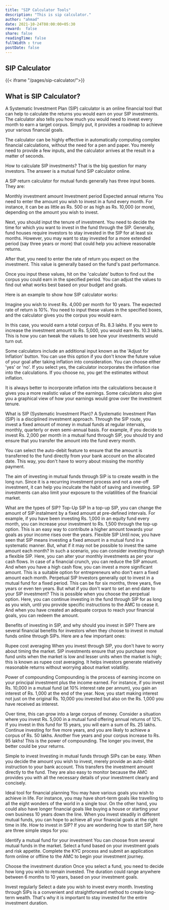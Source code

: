 ```yaml
---
title: "SIP Calculator Tools"
description: "This is sip calculator."
author: "ahmad"
date: 2021-10-24T08:00:00+05:30
reward:  false
share: false
readingTime: false
fullWidth : true
postDate: false
---
```


## SIP Calculator

{{< iframe "/pages/sip-calculator/">}}

## What is SIP Calculator?
A Systematic Investment Plan (SIP) calculator is an online financial tool that can help to calculate the returns you would earn on your SIP investments. The calculator also tells you how much you would need to invest every month to earn a target corpus. Simply put, it provides a roadmap to achieve your various financial goals.

The calculator can be highly effective in automatically computing complex financial calculations, without the need for a pen and paper. You merely need to provide a few inputs, and the calculator arrives at the result in a matter of seconds.

How to calculate SIP investments? That is the big question for many investors. The answer is a mutual fund SIP calculator online.

A SIP return calculator for mutual funds generally has three input boxes. They are:

Monthly investment amount
Investment period
Expected annual returns
You need to enter the amount you wish to invest in a fund every month. For instance, it can be as little as Rs. 500 or as high as Rs. 10,000 (or more), depending on the amount you wish to invest.

Next, you should input the tenure of investment. You need to decide the time for which you want to invest in the fund through the SIP. Generally, fund houses require investors to stay invested in the SIP for at least six months. However, you may want to stay invested for a more extended period (say three years or more) that could help you achieve reasonable returns.

After that, you need to enter the rate of return you expect on the investment. This value is generally based on the fund's past performance.

Once you input these values, hit on the 'calculate' button to find out the corpus you could earn in the specified period. You can adjust the values to find out what works best based on your budget and goals.

Here is an example to show how SIP calculator works:

Imagine you wish to invest Rs. 4,000 per month for 10 years. The expected rate of return is 10%. You need to input these values in the specified boxes, and the calculator gives you the corpus you would earn.

In this case, you would earn a total corpus of Rs. 8.3 lakhs. If you were to increase the investment amount to Rs. 5,000, you would earn Rs. 10.3 lakhs. This is how you can tweak the values to see how your investments would turn out.

Some calculators include an additional input known as the 'Adjust for Inflation' button. You can use this option if you don't know the future value of your goal after taking inflation into consideration. You can choose either 'yes' or 'no'. If you select yes, the calculator incorporates the inflation rise into the calculations. If you choose no, you get the estimates without inflation.

It is always better to incorporate inflation into the calculations because it gives you a more realistic value of the earnings. Some calculators also give you a graphical view of how your earnings would grow over the investment tenure.

What is SIP (Systematic Investment Plan)?
A Systematic Investment Plan (SIP) is a disciplined investment approach. Through the SIP route, you invest a fixed amount of money in mutual funds at regular intervals, monthly, quarterly or even semi-annual basis. For example, if you decide to invest Rs. 2,000 per month in a mutual fund through SIP, you should try and ensure that you transfer the amount into the fund every month.

You can select the auto-debit feature to ensure that the amount is transferred to the fund directly from your bank account on the allocated date. This way, you don't have to worry about missing the monthly payment.

The aim of investing in mutual funds through SIP is to create wealth in the long run. Since it is a recurring investment process and not a one-off investment, it can help you inculcate the habit of saving and investing. SIP investments can also limit your exposure to the volatilities of the financial market.

What are the types of SIP?
Top-Up SIP
In a top-up SIP, you can change the amount of SIP instalment by a fixed amount at pre-defined intervals.
For example, if you have been investing Rs. 1,000 in an equity fund every month, you can increase your investment to Rs. 1,500 through the top-up option. This is an easy way to contribute a higher amount towards your goals as your income rises over the years.
Flexible SIP
Until now, you have seen that SIP means investing a fixed amount in a mutual fund in a systematic manner. But, what if it may not be possible to invest the same amount each month? In such a scenario, you can consider investing through a flexible SIP. Here, you can alter your monthly investments as per your cash flows. In case of a financial crunch, you can reduce the SIP amount. And when you have a high cash flow, you can invest a more significant amount. This is a suitable option for entrepreneurs who don't earn a fixed amount each month.
Perpetual SIP
Investors generally opt to invest in a mutual fund for a fixed period. This can be for six months, three years, five years or even ten years. But what if you don't want to set an end date to your SIP investment? This is possible when you choose the perpetual option. Here, you can continue investing in the fund through SIP for as long as you wish, until you provide specific instructions to the AMC to cease it. And when you have created an adequate corpus to reach your financial goals, you can redeem the amount.

Benefits of investing in SIP, and why should you invest in SIP?
There are several financial benefits for investors when they choose to invest in mutual funds online through SIPs. Here are a few important ones:

Rupee cost averaging
When you invest through SIP, you don't have to worry about timing the market. SIP investments ensure that you purchase more fund units when the market is low and lesser units when the market is high; this is known as rupee cost averaging. It helps investors generate relatively reasonable returns without worrying about market volatility.

Power of compounding
Compounding is the process of earning income on your principal investment plus the income earned. For instance, if you invest Rs. 10,000 in a mutual fund (at 10% interest rate per annum), you gain an interest of Rs. 1,000 at the end of the year. Now, you start making interest not just on the original Rs. 10,000 you invested but also on the Rs. 1,000 you have received as interest.

Over time, this can grow into a large corpus of money. Consider a situation where you invest Rs. 5,000 in a mutual fund offering annual returns of 12%. If you invest in this fund for 15 years, you will earn a sum of Rs. 25 lakhs. Continue investing for five more years, and you are likely to achieve a corpus of Rs. 50 lakhs. Another five years and your corpus increase to Rs. 95 lakhs! This is the power of compounding. The longer you invest, the better could be your returns.

Simple to invest
Investing in mutual funds through SIPs can be easy. When you decide the amount you wish to invest, merely provide an auto-debit instruction to your bank account. This transfers the investment amount directly to the fund. They are also easy to monitor because the AMC provides you with all the necessary details of your investment clearly and concisely.

Ideal tool for financial planning
You may have various goals you wish to achieve in life. For instance, you may have short-term goals like travelling to all the eight wonders of the world in a single tour. On the other hand, you could also have longer financial goals like buying a house or starting your own business 10 years down the line. When you invest steadily in different mutual funds, you can hope to achieve all your financial goals at the right time in life.
How to invest in SIP?
If you are wondering how to start SIP, here are three simple steps for you:

Identify a mutual fund for your investment
You can choose from several mutual funds in the market. Select a fund based on your investment goals and risk appetite. Complete the KYC process and submit an application form online or offline to the AMC to begin your investment journey.

Choose the investment duration
Once you select a fund, you need to decide how long you wish to remain invested. The duration could range anywhere between 6 months to 10 years, based on your investment goals.

Invest regularly
Select a date you wish to invest every month. Investing through SIPs is a convenient and straightforward method to create long-term wealth. That's why it is important to stay invested for the entire investment duration.
